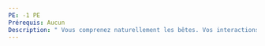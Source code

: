 ```yaml
---
PE: -1 PE
Prérequis: Aucun
Description: " Vous comprenez naturellement les bêtes. Vos interactions avec les créatures sont avantagés."
---
```

